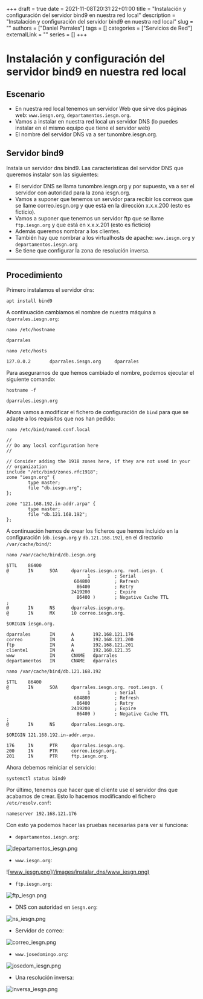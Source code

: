 +++ 
draft = true
date = 2021-11-08T20:31:22+01:00
title = "Instalación y configuración del servidor bind9 en nuestra red local"
description = "Instalación y configuración del servidor bind9 en nuestra red local"
slug = ""
authors = ["Daniel Parrales"]
tags = []
categories = ["Servicios de Red"]
externalLink = ""
series = []
+++

# Instalación y configuración del servidor bind9 en nuestra red local

## Escenario

* En nuestra red local tenemos un servidor Web que sirve dos páginas web: `www.iesgn.org`, `departamentos.iesgn.org`.
* Vamos a instalar en nuestra red local un servidor DNS (lo puedes instalar en el mismo equipo que tiene el servidor web)
* El nombre del servidor DNS va a ser tunombre.iesgn.org.

## Servidor bind9

Instala un servidor dns bind9. Las características del servidor DNS que queremos instalar son las siguientes:

* El servidor DNS se llama tunombre.iesgn.org y por supuesto, va a ser el servidor con autoridad para la zona iesgn.org.
* Vamos a suponer que tenemos un servidor para recibir los correos que se llame correo.iesgn.org y que está en la dirección x.x.x.200 (esto es ficticio).
* Vamos a suponer que tenemos un servidor ftp que se llame `ftp.iesgn.org` y que está en x.x.x.201 (esto es ficticio)
* Además queremos nombrar a los clientes.
* También hay que nombrar a los virtualhosts de apache: `www.iesgn.org` y `departamentos.iesgn.org`
* Se tiene que configurar la zona de resolución inversa.

---------------------------------------------------------------------------------------------------------------------------

## Procedimiento

Primero instalamos el servidor dns:

```
apt install bind9
```

A continuación cambiamos el nombre de nuestra máquina a `dparrales.iesgn.org`:

```
nano /etc/hostname

dparrales

nano /etc/hosts

127.0.0.2       dparrales.iesgn.org     dparrales
```

Para asegurarnos de que hemos cambiado el nombre, podemos ejecutar el siguiente comando:

```
hostname -f

dparrales.iesgn.org
```

Ahora vamos a modificar el fichero de configuración de `bind` para que se adapte a los requisitos que nos han pedido:

```
nano /etc/bind/named.conf.local

//
// Do any local configuration here
//

// Consider adding the 1918 zones here, if they are not used in your
// organization
include "/etc/bind/zones.rfc1918";
zone "iesgn.org" { 
        type master;
        file "db.iesgn.org"; 
};

zone "121.168.192.in-addr.arpa" {
        type master;
        file "db.121.168.192";
};
```

A continuación hemos de crear los ficheros que hemos incluido en la configuración (`db.iesgn.org` y `db.121.168.192`), en el directorio `/var/cache/bind/`:

```
nano /var/cache/bind/db.iesgn.org

$TTL    86400
@       IN      SOA     dparrales.iesgn.org. root.iesgn. (
                              1         ; Serial
                         604800         ; Refresh
                          86400         ; Retry
                        2419200         ; Expire
                          86400 )       ; Negative Cache TTL
;
@       IN      NS      dparrales.iesgn.org.
@       IN      MX      10 correo.iesgn.org.

$ORIGIN iesgn.org.

dparrales       IN      A       192.168.121.176
correo          IN      A       192.168.121.200
ftp             IN      A       192.168.121.201
cliente1        IN      A       192.168.121.35
www             IN      CNAME   dparrales      
departamentos   IN      CNAME   dparrales 
```

```
nano /var/cache/bind/db.121.168.192

$TTL    86400
@       IN      SOA     dparrales.iesgn.org. root.iesgn. (
                              1         ; Serial
                         604800         ; Refresh
                          86400         ; Retry
                        2419200         ; Expire
                          86400 )       ; Negative Cache TTL
;
@       IN      NS      dparrales.iesgn.org.

$ORIGIN 121.168.192.in-addr.arpa.

176     IN      PTR     dparrales.iesgn.org.
200     IN      PTR     correo.iesgn.org.
201     IN      PTR     ftp.iesgn.org.
```

Ahora debemos reiniciar el servicio:

```
systemctl status bind9
```

Por último, tenemos que hacer que el cliente use el servidor dns que acabamos de crear. Esto lo hacemos modificando el fichero `/etc/resolv.conf`:

```
nameserver 192.168.121.176
```

Con esto ya podemos hacer las pruebas necesarias para ver si funciona:

* `departamentos.iesgn.org`:

![departamentos_iesgn.png](/images/instalar_dns/departamentos_iesgn.png)

* `www.iesgn.org`:

![www_iesgn.png](/images/instalar_dns/www_iesgn.png)

* `ftp.iesgn.org`:

![ftp_iesgn.png](/images/instalar_dns/ftp_iesgn.png)

* DNS con autoridad en `iesgn.org`:

![ns_iesgn.png](/images/instalar_dns/ns_iesgn.png)

* Servidor de correo:

![correo_iesgn.png](/images/instalar_dns/correo_iesgn.png)

* `www.josedomingo.org`:

![josedom_iesgn.png](/images/instalar_dns/josedom_iesgn.png)

* Una resolución inversa:

![inversa_iesgn.png](/images/instalar_dns/inversa_iesgn.png)
